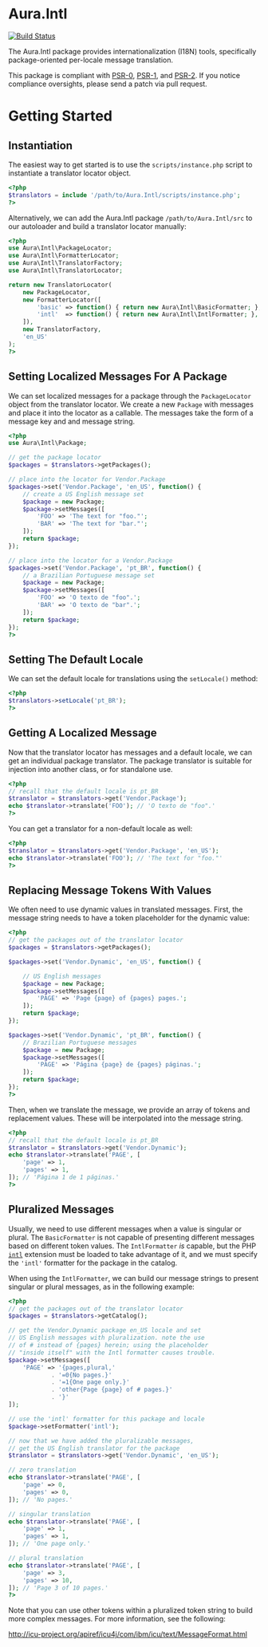 Aura.Intl
=========

[![Build Status](https://travis-ci.org/auraphp/Aura.Intl.png?branch=develop)](https://travis-ci.org/auraphp/Aura.Intl)

The Aura.Intl package provides internationalization (I18N) tools, specifically
package-oriented per-locale message translation.

This package is compliant with [PSR-0][], [PSR-1][], and [PSR-2][]. If you
notice compliance oversights, please send a patch via pull request.

[PSR-0]: https://github.com/php-fig/fig-standards/blob/master/accepted/PSR-0.md
[PSR-1]: https://github.com/php-fig/fig-standards/blob/master/accepted/PSR-1-basic-coding-standard.md
[PSR-2]: https://github.com/php-fig/fig-standards/blob/master/accepted/PSR-2-coding-style-guide.md

Getting Started
===============

Instantiation
-------------

The easiest way to get started is to use the `scripts/instance.php` script to
instantiate a translator locator object.

```php
<?php
$translators = include '/path/to/Aura.Intl/scripts/instance.php';
?>
```

Alternatively, we can add the Aura.Intl package `/path/to/Aura.Intl/src` to
our autoloader and build a translator locator manually:

```php
<?php
use Aura\Intl\PackageLocator;
use Aura\Intl\FormatterLocator;
use Aura\Intl\TranslatorFactory;
use Aura\Intl\TranslatorLocator;

return new TranslatorLocator(
    new PackageLocator,
    new FormatterLocator([
        'basic' => function() { return new Aura\Intl\BasicFormatter; },
        'intl'  => function() { return new Aura\Intl\IntlFormatter; },
    ]),
    new TranslatorFactory,
    'en_US'
);
?>
```

Setting Localized Messages For A Package
----------------------------------------

We can set localized messages for a package through the `PackageLocator` object
from the translator locator. We create a new `Package` with messages and place
it into the locator as a callable. The messages take the form of a message key and
and message string.

```php
<?php
use Aura\Intl\Package;

// get the package locator
$packages = $translators->getPackages();

// place into the locator for Vendor.Package
$packages->set('Vendor.Package', 'en_US', function() {
    // create a US English message set
    $package = new Package;
    $package->setMessages([
        'FOO' => 'The text for "foo."';
        'BAR' => 'The text for "bar."';
    ]);
    return $package;
});

// place into the locator for a Vendor.Package
$packages->set('Vendor.Package', 'pt_BR', function() {
    // a Brazilian Portuguese message set
    $package = new Package;
    $package->setMessages([
        'FOO' => 'O texto de "foo".';
        'BAR' => 'O texto de "bar".';
    ]);
    return $package;
});
?>
```


Setting The Default Locale
--------------------------

We can set the default locale for translations using the `setLocale()` method:

```php
<?php
$translators->setLocale('pt_BR');
?>
```

Getting A Localized Message
---------------------------

Now that the translator locator has messages and a default locale, we can get
an individual package translator. The package translator is suitable for
injection into another class, or for standalone use.

```php
<?php
// recall that the default locale is pt_BR
$translator = $translators->get('Vendor.Package');
echo $translator->translate('FOO'); // 'O texto de "foo".'
?>
```

You can get a translator for a non-default locale as well:

```php
<?php
$translator = $translators->get('Vendor.Package', 'en_US');
echo $translator->translate('FOO'); // 'The text for "foo."'
?>
```


Replacing Message Tokens With Values
------------------------------------

We often need to use dynamic values in translated messages. First, the
message string needs to have a token placeholder for the dynamic value:

```php
<?php
// get the packages out of the translator locator
$packages = $translators->getPackages();

$packages->set('Vendor.Dynamic', 'en_US', function() {

    // US English messages
    $package = new Package;
    $package->setMessages([
        'PAGE' => 'Page {page} of {pages} pages.';
    ]);
    return $package;
});

$packages->set('Vendor.Dynamic', 'pt_BR', function() {
    // Brazilian Portuguese messages
    $package = new Package;
    $package->setMessages([
        'PAGE' => 'Página {page} de {pages} páginas.';
    ]);
    return $package;
});
?>
```

Then, when we translate the message, we provide an array of tokens and
replacement values.  These will be interpolated into the message string.

```php
<?php
// recall that the default locale is pt_BR
$translator = $translators->get('Vendor.Dynamic');
echo $translator->translate('PAGE', [
    'page' => 1,
    'pages' => 1,
]); // 'Página 1 de 1 páginas.'
?>
```

Pluralized Messages
-------------------

Usually, we need to use different messages when a value is singular or plural.
The `BasicFormatter` is not capable of presenting different messages based on
different token values. The `IntlFormatter` *is* capable, but the PHP
[`intl`](http://php.net/intl) extension must be loaded to take advantage of
it, and we must specify the `'intl'` formatter for the package in the catalog.

When using the `IntlFormatter`, we can build our message strings to present
singular or plural messages, as in the following example:

```php
<?php
// get the packages out of the translator locator
$packages = $translators->getCatalog();

// get the Vendor.Dynamic package en_US locale and set
// US English messages with pluralization. note the use
// of # instead of {pages} herein; using the placeholder
// "inside itself" with the Intl formatter causes trouble.
$package->setMessages([
    'PAGE' => '{pages,plural,'
            . '=0{No pages.}'
            . '=1{One page only.}'
            . 'other{Page {page} of # pages.}'
            . '}'
]);

// use the 'intl' formatter for this package and locale
$package->setFormatter('intl');

// now that we have added the pluralizable messages,
// get the US English translator for the package
$translator = $translators->get('Vendor.Dynamic', 'en_US');

// zero translation
echo $translator->translate('PAGE', [
    'page' => 0,
    'pages' => 0,
]); // 'No pages.'

// singular translation
echo $translator->translate('PAGE', [
    'page' => 1,
    'pages' => 1,
]); // 'One page only.'

// plural translation
echo $translator->translate('PAGE', [
    'page' => 3,
    'pages' => 10,
]); // 'Page 3 of 10 pages.'
?>
```

Note that you can use other tokens within a pluralized token string to build
more complex messages. For more information, see the following:

<http://icu-project.org/apiref/icu4j/com/ibm/icu/text/MessageFormat.html>
